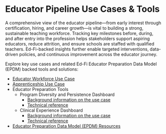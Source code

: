 # Educator Pipeline Use Cases & Tools

A comprehensive view of the educator pipeline—from early interest through certification, hiring, and career growth—is vital to building a strong, sustainable teaching workforce. Tracking key milestones before, during, and after entry into the profession helps stakeholders support aspiring educators, reduce attrition, and ensure schools are staffed with qualified teachers. Ed-Fi-backed insights further enable targeted interventions, data-driven policies, and continuous improvement across the educator journey.

Explore key use cases and related Ed-Fi Educator Preparation Data Model (EPDM) backed tools and solutions:

* [Educator Workforce Use Case](/getting-started/educator-pipeline/use-cases/educator-workforce)
* [Apprenticeship Use Case](/getting-started/educator-pipeline/use-cases/apprenticeship)
* Educator Preparation Tools
  * Program Diversity and Persistence Dashboard
    * [Background information on the use case](/getting-started/educator-pipeline/use-cases/program-diversity)
    * [Technical reference](./2-program-diversity/readme.md)
  * Clinical Experience Dashboard
    * [Background information on the use case](/getting-started/educator-pipeline/use-cases/clinical-experience)
    * [Technical reference](./1-clinical-experience/readme.md)
* [Educator Preparation Data Model (EPDM) Resources](/getting-started/educator-pipeline/epp-resources)
